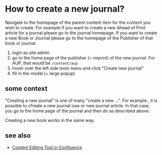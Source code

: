 # How to create a new journal?

Navigate to the homepage of the parent content item for the content you wish to create. For example if you want to create a new Ahead of Print article for a journal please go to the journal homepage. If you want to create a new Book or Journal please go to the homepage of the Publisher of that book or journal.

1. login as site admin
2. go to the home page of the publisher (= imprint) of the new journal. For AUP, that would be `/content/aup`
3. hover over the left side tools menu and click "Create new journal"
4. fill in the modal (= large popup)

## some context

"Creating a new journal" is one of many "create a new ...". For example , it is possible to cfreate a new journal isse or new journal article. In that case, you go to the home page of the journal and then do as described above.

Creating a new book works in the same way.

## see also
- [Content Editing Tool in Confluence](https://confluence.ingenta.com/confluence/display/IEH/Content+Editing+Tool)

